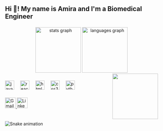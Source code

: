<h2 align="left">Hi 👋! My name is Amira and I'm a Biomedical Engineer </h2>

###

<div align="center">
 <img src="https://github-readme-stats.vercel.app/api?username=amirayasser1&show_icons=true&include_all_commits=true&count_private=true&theme=dracula" height="150" alt="stats graph" />

<img src="https://github-readme-stats.vercel.app/api/top-langs?username=amirayasser1&layout=compact&langs_count=5&theme=dracula" height="150" alt="languages graph" />

</div>


<img align="right" height="150" src="https://i.imgflip.com/65efzo.gif" />



###

<div align="left">
  <img src="https://cdn.jsdelivr.net/gh/devicons/devicon/icons/javascript/javascript-original.svg" height="30" alt="javascript logo"  />
  <img width="12" />
  <img src="https://cdn.jsdelivr.net/gh/devicons/devicon/icons/react/react-original.svg" height="30" alt="react logo"  />
  <img width="12" />
  <img src="https://cdn.jsdelivr.net/gh/devicons/devicon/icons/html5/html5-original.svg" height="30" alt="html5 logo"  />
  <img width="12" />
  <img src="https://cdn.jsdelivr.net/gh/devicons/devicon/icons/css3/css3-original.svg" height="30" alt="css3 logo"  />
  <img width="12" />
  <img src="https://cdn.jsdelivr.net/gh/devicons/devicon/icons/python/python-original.svg" height="30" alt="python logo"  />
  <img width="12" />

</div>

###

<div align="left">

  <!-- Gmail -->
  <a href="mailto:amiray572@gmail.com" target="_blank">
    <img src="https://img.shields.io/static/v1?message=Gmail&logo=gmail&label=&color=D14836&logoColor=white&labelColor=&style=for-the-badge" height="35" alt="Gmail Logo" />
  </a>

  <!-- LinkedIn -->
  <a href="https://www.linkedin.com/in/amira-yasser1/" target="_blank">
    <img src="https://img.shields.io/static/v1?message=LinkedIn&logo=linkedin&label=&color=0077B5&logoColor=white&labelColor=&style=for-the-badge" height="35" alt="LinkedIn Logo" />
  </a>
</div>

###

<br clear="both">

<img src="https://raw.githubusercontent.com/Amira yasser/amirayasser1/output/snake.svg" alt="Snake animation" />


###
